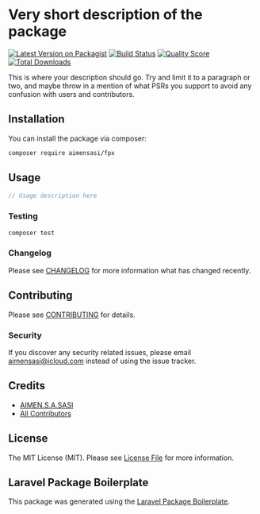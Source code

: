 # Very short description of the package

[![Latest Version on Packagist](https://img.shields.io/packagist/v/aimensasi/fpx.svg?style=flat-square)](https://packagist.org/packages/aimensasi/fpx)
[![Build Status](https://img.shields.io/travis/aimensasi/fpx/master.svg?style=flat-square)](https://travis-ci.org/aimensasi/fpx)
[![Quality Score](https://img.shields.io/scrutinizer/g/aimensasi/fpx.svg?style=flat-square)](https://scrutinizer-ci.com/g/aimensasi/fpx)
[![Total Downloads](https://img.shields.io/packagist/dt/aimensasi/fpx.svg?style=flat-square)](https://packagist.org/packages/aimensasi/fpx)

This is where your description should go. Try and limit it to a paragraph or two, and maybe throw in a mention of what PSRs you support to avoid any confusion with users and contributors.

## Installation

You can install the package via composer:

```bash
composer require aimensasi/fpx
```

## Usage

``` php
// Usage description here
```

### Testing

``` bash
composer test
```

### Changelog

Please see [CHANGELOG](CHANGELOG.md) for more information what has changed recently.

## Contributing

Please see [CONTRIBUTING](CONTRIBUTING.md) for details.

### Security

If you discover any security related issues, please email aimensasi@icloud.com instead of using the issue tracker.

## Credits

- [AIMEN.S.A.SASI](https://github.com/aimensasi)
- [All Contributors](../../contributors)

## License

The MIT License (MIT). Please see [License File](LICENSE.md) for more information.

## Laravel Package Boilerplate

This package was generated using the [Laravel Package Boilerplate](https://laravelpackageboilerplate.com).